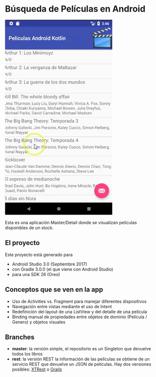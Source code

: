 # Búsqueda de Películas en Android

![image](videos/demo.gif)

Esta es una aplicación Master/Detail donde se visualizan películas disponibles de un stock.

## El proyecto
Este proyecto está generado para

* Android Studio 3.0 (Septiembre 2017)
* con Gradle 3.0.0 (el que viene con Android Studio)
* para una SDK 26 (Oreo)

## Conceptos que se ven en la app

* Uso de Activities vs. Fragment para manejar diferentes dispositivos
* Navegación entre vistas mediante el uso de Intent
* Redefinición del layout de una ListView y del detalle de una película
* Binding manual de propiedades entre objetos de dominio (Película / Genero) y objetos visuales

## Branches

* **master**: la versión simple, el repositorio es un Singleton que devuelve todos los libros
* **rest**: la versión REST la información de las películas se obtiene de un servicio REST que devuelve un JSON de películas. Hay dos versiones posibles: [XTRest](https://github.com/uqbar-project/eg-videoclub-xtrest) o [Grails](https://github.com/uqbar-project/eg-videoclub-ui-grails)


